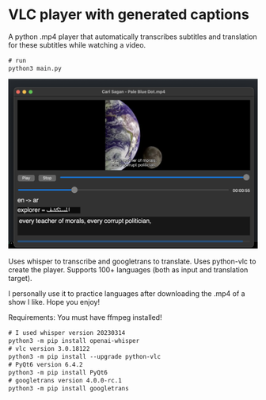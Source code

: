 # VLC player with generated captions

A python .mp4 player that automatically transcribes subtitles and translation for these subtitles while watching a video.
```
# run
python3 main.py
```

![alt text](./showcase.png)

Uses whisper to transcribe and googletrans to translate. Uses python-vlc to create the player. Supports 100+ languages (both as input and translation target).

I personally use it to practice languages after downloading the .mp4 of a show I like. Hope you enjoy!

Requirements:
You must have ffmpeg installed!
```
# I used whisper version 20230314
python3 -m pip install openai-whisper
# vlc version 3.0.18122
python3 -m pip install --upgrade python-vlc
# PyQt6 version 6.4.2
python3 -m pip install PyQt6
# googletrans version 4.0.0-rc.1
python3 -m pip install googletrans
```
